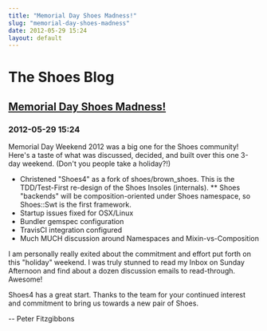 ```yaml
---
title: "Memorial Day Shoes Madness!"
slug: "memorial-day-shoes-madness"
date: 2012-05-29 15:24
layout: default
---
```


<div class='hero-unit'>
  <h1>The Shoes Blog</h1>
</div>

<div class='row'>
<h2><a href="{{ post.url }}">Memorial Day Shoes Madness!</a></h2>
<h3>2012-05-29 15:24</h3>
<p>
<p>Memorial Day Weekend 2012 was a big one for the Shoes community!
Here&#39;s a taste of what was discussed, decided, and built over this one 3-day weekend.
(Don&#39;t you people take a holiday?!)</p>

<ul>
<li>Christened &quot;Shoes4&quot; as a fork of shoes/brown_shoes.  This is the TDD/Test-First re-design of the Shoes Insoles (internals).
** Shoes &quot;backends&quot; will be composition-oriented under Shoes namespace, so Shoes::Swt is the first framework.</li>
<li>Startup issues fixed for OSX/Linux</li>
<li>Bundler gemspec configuration</li>
<li>TravisCI integration configured</li>
<li>Much MUCH discussion around Namespaces and Mixin-vs-Composition</li>
</ul>

<p>I am personally really exited about the commitment and effort put forth on this
&quot;holiday&quot; weekend.   I was truly stunned to read my Inbox on Sunday Afternoon and find about
a dozen discussion emails to read-through.  Awesome!</p>

<p>Shoes4 has a great start.  Thanks to the team for your continued interest and commitment
to bring us towards a new pair of Shoes.</p>

<p>-- Peter Fitzgibbons</p>
</p>
</div>
